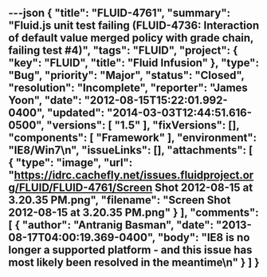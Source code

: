 ---json
{
  "title": "FLUID-4761",
  "summary": "Fluid.js unit test failing (FLUID-4736: Interaction of default value merged policy with grade chain, failing test #4)",
  "tags": "FLUID",
  "project": {
    "key": "FLUID",
    "title": "Fluid Infusion"
  },
  "type": "Bug",
  "priority": "Major",
  "status": "Closed",
  "resolution": "Incomplete",
  "reporter": "James Yoon",
  "date": "2012-08-15T15:22:01.992-0400",
  "updated": "2014-03-03T12:44:51.616-0500",
  "versions": [
    "1.5"
  ],
  "fixVersions": [],
  "components": [
    "Framework"
  ],
  "environment": "IE8/Win7\n",
  "issueLinks": [],
  "attachments": [
    {
      "type": "image",
      "url": "https://idrc.cachefly.net/issues.fluidproject.org/FLUID/FLUID-4761/Screen Shot 2012-08-15 at 3.20.35 PM.png",
      "filename": "Screen Shot 2012-08-15 at 3.20.35 PM.png"
    }
  ],
  "comments": [
    {
      "author": "Antranig Basman",
      "date": "2013-08-17T04:00:19.369-0400",
      "body": "IE8 is no longer a supported platform - and this issue has most likely been resolved in the meantime\n"
    }
  ]
}
---

        